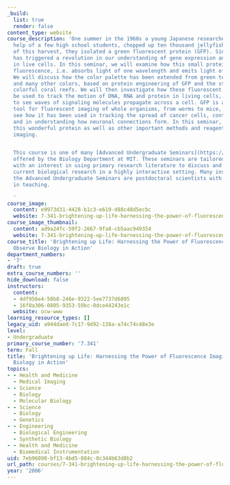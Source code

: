 ```yaml
---
_build:
  list: true
  render: false
content_type: website
course_description: 'One summer in the 1960s a young Japanese researcher, with the
  help of a few high school students, chopped up ten thousand jellyfish. As a by-product
  of this harvest, they isolated a green fluorescent protein (GFP). Since then, GFP
  has triggered a revolution in our understanding of gene expression and signaling
  in live cells. In this seminar, we will examine how this small protein generates
  fluorescence, i.e. absorbs light of one wavelength and emits light of a longer wavelength.
  We will discuss how the color palette has been extended from green to blue, red
  and many other colors, based on protein engineering of GFP and the study of vividly
  colorful coral reefs. We will then investigate how these fluorescent proteins can
  be used to track the motion of DNA, RNA and protein in living cells, as well as
  to see waves of signaling molecules propagate across a cell. GFP is also a powerful
  tool for fluorescent imaging of whole organisms, from worms to mice, and we will
  see how it has been used in tracking the spread of cancer cells, controlling malaria
  and in understanding how neuronal connections form. In this seminar, we will explore
  this wonderful protein as well as other important methods and reagents for fluorescent
  imaging.


  This course is one of many [Advanced Undergraduate Seminars](https://biology.mit.edu/undergraduate/course_listings/advanced_undergraduate_seminars)
  offered by the Biology Department at MIT. These seminars are tailored for students
  with an interest in using primary research literature to discuss and learn about
  current biological research in a highly interactive setting. Many instructors of
  the Advanced Undergraduate Seminars are postdoctoral scientists with a strong interest
  in teaching.

  '
course_image:
  content: e9973d31-4428-b1c3-e619-d88c48d5ecbc
  website: 7-341-brightening-up-life-harnessing-the-power-of-fluorescence-imaging-to-observe-biology-in-action-fall-2006
course_image_thumbnail:
  content: ad9a24fc-59f2-2667-9fa8-cb5aac949354
  website: 7-341-brightening-up-life-harnessing-the-power-of-fluorescence-imaging-to-observe-biology-in-action-fall-2006
course_title: 'Brightening up Life: Harnessing the Power of Fluorescence Imaging to
  Observe Biology in Action'
department_numbers:
- '7'
draft: true
extra_course_numbers: ''
hide_download: false
instructors:
  content:
  - 4df956e4-50b8-246e-9322-5ee7737d6895
  - 16f8a306-0805-9353-59bc-0dce44243e1c
  website: ocw-www
learning_resource_types: []
legacy_uid: a944daed-7c17-9d92-138a-a74c74c48e3e
level:
- Undergraduate
primary_course_number: '7.341'
term: Fall
title: 'Brightening up Life: Harnessing the Power of Fluorescence Imaging to Observe
  Biology in Action'
topics:
- - Health and Medicine
  - Medical Imaging
- - Science
  - Biology
  - Molecular Biology
- - Science
  - Biology
  - Genetics
- - Engineering
  - Biological Engineering
  - Synthetic Biology
- - Health and Medicine
  - Biomedical Instrumentation
uid: 7eb96098-bf13-4bd5-884c-0c344b63d8b2
url_path: courses/7-341-brightening-up-life-harnessing-the-power-of-fluorescence-imaging-to-observe-biology-in-action-fall-2006
year: '2006'
---
```

